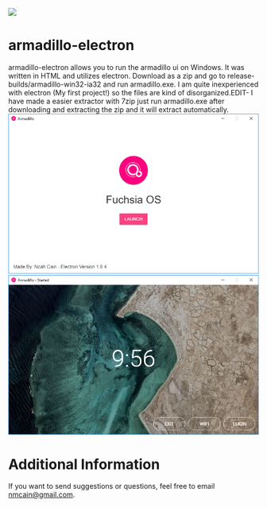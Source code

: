 [![](icon.ico)](icon.ico "image")
# armadillo-electron
armadillo-electron allows you to run the armadillo ui on Windows. It was written in HTML and utilizes electron. Download as a zip and go to release-builds/armadillo-win32-ia32 and run armadillo.exe. I am quite inexperienced with electron (My first project!) so the files are kind of disorganized.EDIT- I have made a easier extractor with 7zip just run armadillo.exe after downloading and extracting the zip and it will extract automatically.
[![](1.png)](1.png "image")
[![](2.png)](2.png "image")
# Additional Information
If you want to send suggestions or questions, feel free to email nmcain@gmail.com.
